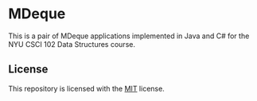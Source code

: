 # MDeque
This is a pair of MDeque applications implemented in Java and C# for the NYU CSCI 102 Data Structures course.
## License
This repository is licensed with the [MIT](LICENSE.txt) license.
